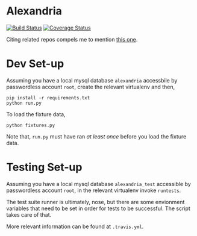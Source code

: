 # Alexandria

[![Build Status](https://travis-ci.org/skytreader/alexandria.svg?branch=master)](https://travis-ci.org/skytreader/alexandria)
[![Coverage Status](https://coveralls.io/repos/skytreader/alexandria/badge.svg?branch=master&service=github)](https://coveralls.io/github/skytreader/alexandria?branch=master)

Citing related repos compels me to mention [this one](https://github.com/skytreader/Librarian).

# Dev Set-up

Assuming you have a local mysql database `alexandria` accessbile by passwordless
account `root`, create the relevant virtualenv and then,

    pip install -r requirements.txt
    python run.py

To load the fixture data,

    python fixtures.py

Note that, `run.py` must have ran _at least once_ before you load the fixture data.

# Testing Set-up

Assuming you have a local mysql database `alexandria_test` accessible by
passwordless account `root`, in the relevant virtualenv invoke `runtests`.

The test suite runner is ultimately, nose, but there are some envionment
variables that need to be set in order for tests to be successful. The script
takes care of that.

More relevant information can be found at `.travis.yml`.
